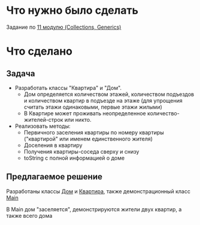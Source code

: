 # Что нужно было сделать
Задание по [11 модулю (Collections, Generics)](https://lms.skillfactory.ru/courses/course-v1:SkillFactory+ANDROID-NEW+2020/course/#block-v1:SkillFactory+ANDROID-NEW+2020+type@sequential+block@0050e21d69f945108d473d52bd7dc9ad)
# Что сделано
## Задача
* Разработать классы "Квартира" и "Дом".
  * Дом определяется количеством этажей, количеством подъездов и количеством квартир в подъезде на этаже (для упрощения считать этажи одинаковыми, первые этажи жилыми)
  * В Квартире может проживать неопределенное количество-жителей-строк или никто.
* Реализовать методы:
  * Первичного заселения квартиры по номеру квартиры ("квартирой" или именем единственного жителя)
  * Доселения в квартиру  
  * Получения квартиры-соседа сверху и снизу
  * toString с полной информацией о доме

## Предлагаемое решение
Разработаны классы [Дом](src/House.java) и [Квартира](src/Apartment.java), также демонстрационный класс [Main](src/Main.java)

В Main дом "заселяется", демонстрируются жители двух квартир, а также всего дома
